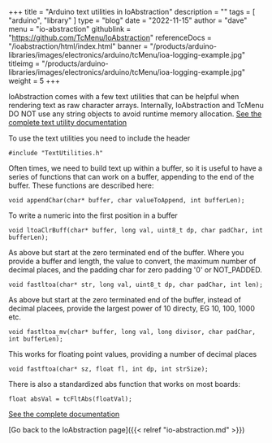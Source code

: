 +++
title = "Arduino text utilities in IoAbstraction"
description = ""
tags = [ "arduino", "library" ]
type = "blog"
date = "2022-11-15"
author =  "dave"
menu = "io-abstraction"
githublink = "https://github.com/TcMenu/IoAbstraction"
referenceDocs = "/ioabstraction/html/index.html"
banner = "/products/arduino-libraries/images/electronics/arduino/tcMenu/ioa-logging-example.jpg"
titleimg = "/products/arduino-libraries/images/electronics/arduino/tcMenu/ioa-logging-example.jpg"
weight = 5
+++

IoAbstraction comes with a few text utilities that can be helpful when rendering text as raw character arrays. Internally, IoAbstraction and TcMenu DO NOT use any string objects to avoid runtime memory allocation. [See the complete text utility documentation](https://www.thecoderscorner.com/ref-docs/ioabstraction/html/_text_utilities_8h.html)

To use the text utilities you need to include the header

    #include "TextUtilities.h"

Often times, we need to build text up within a buffer, so it is useful to have a series of functions that can work on a buffer, appending to the end of the buffer. These functions are described here:

    void appendChar(char* buffer, char valueToAppend, int bufferLen);

To write a numeric into the first position in a buffer

    void ltoaClrBuff(char* buffer, long val, uint8_t dp, char padChar, int bufferLen);

As above but start at the zero terminated end of the buffer. Where you provide a buffer and length, the value to convert, the maximum number of decimal places, and the padding char for zero padding '0' or NOT_PADDED.

    void fastltoa(char* str, long val, uint8_t dp, char padChar, int len);

As above but start at the zero terminated end of the buffer, instead of decimal placees, provide the largest power of 10 directy, EG 10, 100, 1000 etc.

    void fastltoa_mv(char* buffer, long val, long divisor, char padChar, int bufferLen);

This works for floating point values, providing a number of decimal places 

    void fastftoa(char* sz, float fl, int dp, int strSize);

There is also a standardized abs function that works on most boards:

    float absVal = tcFltAbs(floatVal);

[See the complete documentation](https://www.thecoderscorner.com/ref-docs/ioabstraction/html/_text_utilities_8h.html)

[Go back to the IoAbstraction page]({{< relref "io-abstraction.md" >}})
